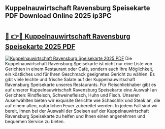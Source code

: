 ## Kuppelnauwirtschaft Ravensburg Speisekarte PDF Download Online 2025 ip3PC

# <h2><a href="http://gc9yn9.nevu.top/?p=Kuppelnauwirtschaft+Ravensburg+Speisekarte">🔗 👉🔴 Kuppelnauwirtschaft Ravensburg Speisekarte 2025 PDF</a></h2>

[![Kuppelnauwirtschaft Ravensburg Speisekarte 2025 PDF](https://i.imgur.com/dBaPXMq.png)](http://gc9yn9.nevu.top/?p=Kuppelnauwirtschaft+Ravensburg+Speisekarte)
Die Kuppelnauwirtschaft Ravensburg Speisekarte ist nicht nur eine Liste von Gerichten in einem Restaurant oder Café, sondern auch Ihre Möglichkeit, ein köstliches und für Ihren Geschmack geeignetes Gericht zu wählen. Es gibt viele leichte und frische Salate auf der Kuppelnauwirtschaft Ravensburg Speisekarte unseres Restaurants. Für Fleischliebhaber gibt es auf unserer Kuppelnauwirtschaft Ravensburg Speisekarte eine Auswahl an Gerichten: Rindfleisch, Schweinefleisch, Huhn und Fisch. Unseren Auserwählten bieten wir exquisite Gerichte wie Schaschlik und Steak an, die auf einem alten, natürlichen Feuer zubereitet werden. In jedem Fall sind wir bereit, Ihnen bei der Auswahl der Speisen auf der Kuppelnauwirtschaft Ravensburg Speisekarte zu helfen und Ihnen einen angenehmen und bequemen Service zu bieten.
